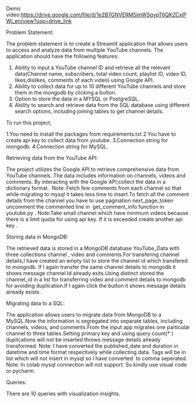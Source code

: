 
Demo video:https://drive.google.com/file/d/1e2B7GNVERM5imWSgvpT6QKZCxlPWj_en/view?usp=drive_link

Problem Statement: 

The problem statement is to create a Streamlit application that allows users to access and analyze data from multiple YouTube channels. The application should have the following features: 
1. Ability to input a YouTube channel ID and retrieve all the relevant data(Channel name, subscribers, total video count, playlist ID, video ID, likes,dislikes, comments of each video) using Google API. 
2. Ability to collect data for up to 10 different YouTube channels and store them in the mongodb by clicking a button. 
3. Option to store the data in a MYSQL or PostgreSQL. 
4. Ability to search and retrieve data from the SQL database using different search options, including joining tables to get channel details.


To run this project,

1.You need to install the packages from requirements.txt
2.You have to create api key to collect data from youtube.
3.Connection string for mongodb.
4.Connection string for MySQL.


Retrieving data from the YouTube API:

The project utilizes the Google API to retrieve comprehensive data from YouTube channels. The data includes information on channels, videos and comments. By interacting with the Google API,collect the data in a dictionary format. 
Note: Fetch few comments from each channel so that while migrating to mysql it takes less time to insert.To fetch all the comment details from the channel you have to use pagination next_page_token uncomment the commented line in  get_comment_info function in youtube.py .
Note:Take small channel which have minimum videos because there is a limit quota for using api key. If it is exceeded create another api key .


Storing data in MongoDB:

The retrieved data is stored in a MongoDB database YouTube_Data with three collections channel , video and comments.For transfering channel details,I have created an empty list to store the channel id which transfered to mongodb. If I again transfer the same channel details to mongodb it shows message channel Id already exits.Using distinct stored the channel_id in a list for transferring video and comment details to mongodb for avoiding duplication.If I again click the button it shows message details already exists .

Migrating data to a SQL: 

The application allows users to migrate data from MongoDB to a MySQL.Now the information is segregated into separate tables, including channels, videos, and comments.From the input app migrates one particular channel to three tables.Setting primary key and using query count(* ) duplications will not be inserted throws message details already transformed.
Note: I have converted the published_date and duration in datetime and time format respectively while collecting data. Tags will be in list which will not insert in mysql so I have converted  to comma seperated.
Note: In colab mysql connection will not support. So kindly use visual code or pycharm.

Queries:

There are 10 queries with visualization insights.
